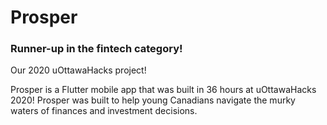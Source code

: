 # Prosper
### Runner-up in the fintech category!
Our 2020 uOttawaHacks project!

Prosper is a Flutter mobile app that was built in 36 hours at uOttawaHacks 2020!
Prosper was built to help young Canadians navigate the murky waters of finances and investment decisions.

